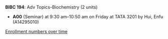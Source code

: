 **BIBC 194**: Adv Topics-Biochemistry (2 units)

- **A00** (Seminar) at 9:30 am–10:50 am on Friday at TATA 3201 by Hui, Enfu (A14295010)

[Enrollment numbers over time](./BIBC194.tsv)
